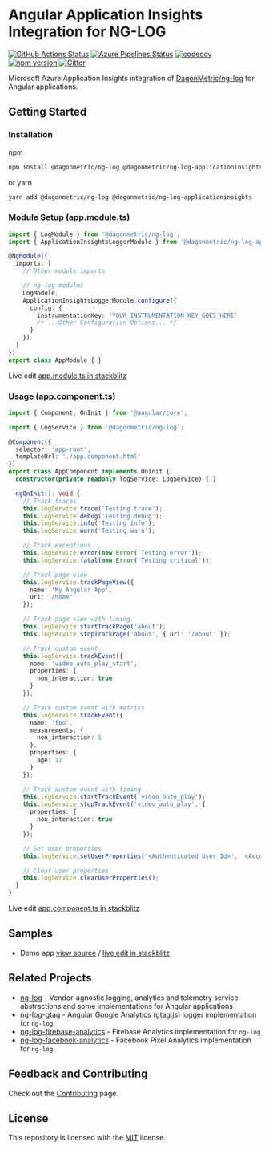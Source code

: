 # Angular Application Insights Integration for NG-LOG

[![GitHub Actions Status](https://github.com/DagonMetric/ng-log-applicationinsights/workflows/Main%20Workflow/badge.svg)](https://github.com/DagonMetric/ng-log-applicationinsights/actions)
[![Azure Pipelines Status](https://dev.azure.com/DagonMetric/ng-log/_apis/build/status/DagonMetric.ng-log-applicationinsights?branchName=master)](https://dev.azure.com/DagonMetric/ng-log/_build?definitionId=22)
[![codecov](https://codecov.io/gh/DagonMetric/ng-log-applicationinsights/branch/master/graph/badge.svg)](https://codecov.io/gh/DagonMetric/ng-log-applicationinsights)
[![npm version](https://badge.fury.io/js/%40dagonmetric%2Fng-log-applicationinsights.svg)](https://www.npmjs.com/package/@dagonmetric/ng-log-applicationinsights)
[![Gitter](https://badges.gitter.im/DagonMetric/general.svg)](https://gitter.im/DagonMetric/general?utm_source=badge&utm_medium=badge&utm_campaign=pr-badge)

Microsoft Azure Application Insights integration of [DagonMetric/ng-log](https://github.com/DagonMetric/ng-log) for Angular applications.

## Getting Started

### Installation

npm

```bash
npm install @dagonmetric/ng-log @dagonmetric/ng-log-applicationinsights
```

or yarn

```bash
yarn add @dagonmetric/ng-log @dagonmetric/ng-log-applicationinsights
```

### Module Setup (app.module.ts)

```typescript
import { LogModule } from '@dagonmetric/ng-log';
import { ApplicationInsightsLoggerModule } from '@dagonmetric/ng-log-applicationinsights';

@NgModule({
  imports: [
    // Other module imports

    // ng-log modules
    LogModule,
    ApplicationInsightsLoggerModule.configure({
      config: {
        instrumentationKey: 'YOUR_INSTRUMENTATION_KEY_GOES_HERE'
        /* ...Other Configuration Options... */
      }
    })
  ]
})
export class AppModule { }
```

Live edit [app.module.ts in stackblitz](https://stackblitz.com/github/dagonmetric/ng-log-applicationinsights/tree/master/samples/demo-app?file=src%2Fapp%2Fapp.module.ts)

### Usage (app.component.ts)

```typescript
import { Component, OnInit } from '@angular/core';

import { LogService } from '@dagonmetric/ng-log';

@Component({
  selector: 'app-root',
  templateUrl: './app.component.html'
})
export class AppComponent implements OnInit {
  constructor(private readonly logService: LogService) { }

  ngOnInit(): void {
    // Track traces
    this.logService.trace('Testing trace');
    this.logService.debug('Testing debug');
    this.logService.info('Testing info');
    this.logService.warn('Testing warn');

    // Track exceptions
    this.logService.error(new Error('Testing error'));
    this.logService.fatal(new Error('Testing critical'));

    // Track page view
    this.logService.trackPageView({
      name: 'My Angular App',
      uri: '/home'
    });

    // Track page view with timing
    this.logService.startTrackPage('about');
    this.logService.stopTrackPage('about', { uri: '/about' });

    // Track custom event
    this.logService.trackEvent({
      name: 'video_auto_play_start',
      properties: {
        non_interaction: true
      }
    });

    // Track custom event with metrics
    this.logService.trackEvent({
      name: 'foo',
      measurements: {
        non_interaction: 1
      },
      properties: {
        age: 12
      }
    });

    // Track custom event with timing
    this.logService.startTrackEvent('video_auto_play');
    this.logService.stopTrackEvent('video_auto_play', {
      properties: {
        non_interaction: true
      }
    });

    // Set user properties
    this.logService.setUserProperties('<Authenticated User Id>', '<Account Id>');

    // Clear user properties
    this.logService.clearUserProperties();
  }
}
```

Live edit [app.component.ts in stackblitz](https://stackblitz.com/github/dagonmetric/ng-log-applicationinsights/tree/master/samples/demo-app?file=src%2Fapp%2Fapp.component.ts)

## Samples

* Demo app [view source](https://github.com/DagonMetric/ng-log-applicationinsights/tree/master/samples/demo-app) / [live edit in stackblitz](https://stackblitz.com/github/dagonmetric/ng-log-applicationinsights/tree/master/samples/demo-app)

## Related Projects

* [ng-log](https://github.com/DagonMetric/ng-log) - Vendor-agnostic logging, analytics and telemetry service abstractions and some implementations for Angular applications
* [ng-log-gtag](https://github.com/DagonMetric/ng-log-gtag) - Angular Google Analytics (gtag.js) logger implementation for `ng-log`
* [ng-log-firebase-analytics](https://github.com/DagonMetric/ng-log-firebase-analytics) - Firebase Analytics implementation for `ng-log`
* [ng-log-facebook-analytics](https://github.com/DagonMetric/ng-log-facebook-analytics) - Facebook Pixel Analytics implementation for `ng-log`

## Feedback and Contributing

Check out the [Contributing](https://github.com/DagonMetric/ng-log-applicationinsights/blob/master/CONTRIBUTING.md) page.

## License

This repository is licensed with the [MIT](https://github.com/DagonMetric/ng-log-applicationinsights/blob/master/LICENSE) license.
